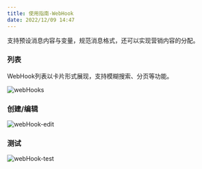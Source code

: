 ```yaml
---
title: 使用指南-WebHook
date: 2022/12/09 14:47
---
```


支持预设消息内容与变量，规范消息格式，还可以实现营销内容的分配。

### 列表

WebHook列表以卡片形式展现，支持模糊搜索、分页等功能。
    
![webHooks](_content/Masa.Stack.Docs/img/stack/doc/alert/webHooks.png)

### 创建/编辑

![webHook-edit](_content/Masa.Stack.Docs/img/stack/doc/alert/webHook-edit.png)

### 测试

![webHook-test](_content/Masa.Stack.Docs/img/stack/doc/alert/webHook-test.png)